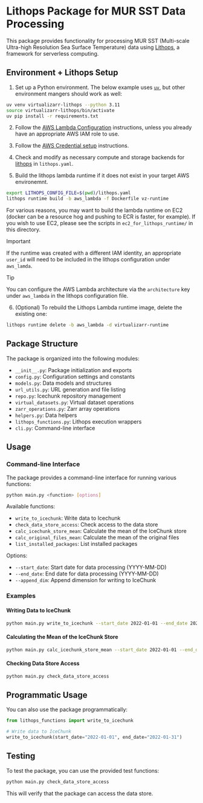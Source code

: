 # Lithops Package for MUR SST Data Processing

This package provides functionality for processing MUR SST (Multi-scale Ultra-high Resolution Sea Surface Temperature) data using [Lithops](https://lithops-cloud.github.io/), a framework for serverless computing.

## Environment + Lithops Setup

1. Set up a Python environment. The below example uses [`uv`](https://docs.astral.sh/uv/), but other environment mangers should work as well:

```sh
uv venv virtualizarr-lithops --python 3.11
source virtualizarr-lithops/bin/activate
uv pip install -r requirements.txt
```

2. Follow the [AWS Lambda Configuration](https://lithops-cloud.github.io/docs/source/compute_config/aws_lambda.html#configuration) instructions, unless you already have an appropriate AWS IAM role to use.

3. Follow the [AWS Credential setup](https://lithops-cloud.github.io/docs/source/compute_config/aws_lambda.html#aws-credential-setup) instructions.

4. Check and modify as necessary compute and storage backends for [lithops](https://lithops-cloud.github.io/docs/source/configuration.html) in `lithops.yaml`.


5. Build the lithops lambda runtime if it does not exist in your target AWS environemnt.
```bash
export LITHOPS_CONFIG_FILE=$(pwd)/lithops.yaml
lithops runtime build -b aws_lambda -f Dockerfile vz-runtime
```

For various reasons, you may want to build the lambda runtime on EC2 (docker can be a resource hog and pushing to ECR is faster, for example). If you wish to use EC2, please see the scripts in `ec2_for_lithops_runtime/` in this directory.

> [!IMPORTANT]
> If the runtime was created with a different IAM identity, an appropriate `user_id` will need to be included in the lithops configuration under `aws_lamda`.

> [!TIP]
> You can configure the AWS Lambda architecture via the `architecture` key under `aws_lambda` in the lithops configuration file.


6. (Optional) To rebuild the Lithops Lambda runtime image, delete the existing one:

```bash
lithops runtime delete -b aws_lambda -d virtualizarr-runtime
```

## Package Structure

The package is organized into the following modules:

- `__init__.py`: Package initialization and exports
- `config.py`: Configuration settings and constants
- `models.py`: Data models and structures
- `url_utils.py`: URL generation and file listing
- `repo.py`: Icechunk repository management
- `virtual_datasets.py`: Virtual dataset operations
- `zarr_operations.py`: Zarr array operations
- `helpers.py`: Data helpers
- `lithops_functions.py`: Lithops execution wrappers
- `cli.py`: Command-line interface

## Usage

### Command-line Interface

The package provides a command-line interface for running various functions:

```bash
python main.py <function> [options]
```

Available functions:

- `write_to_icechunk`: Write data to Icechunk
- `check_data_store_access`: Check access to the data store
- `calc_icechunk_store_mean`: Calculate the mean of the IceChunk store
- `calc_original_files_mean`: Calculate the mean of the original files
- `list_installed_packages`: List installed packages

Options:

- `--start_date`: Start date for data processing (YYYY-MM-DD)
- `--end_date`: End date for data processing (YYYY-MM-DD)
- `--append_dim`: Append dimension for writing to IceChunk

### Examples

#### Writing Data to IceChunk

```bash
python main.py write_to_icechunk --start_date 2022-01-01 --end_date 2022-01-31
```

#### Calculating the Mean of the IceChunk Store

```bash
python main.py calc_icechunk_store_mean --start_date 2022-01-01 --end_date 2022-01-31
```

#### Checking Data Store Access

```bash
python main.py check_data_store_access
```

## Programmatic Usage

You can also use the package programmatically:

```python
from lithops_functions import write_to_icechunk

# Write data to IceChunk
write_to_icechunk(start_date="2022-01-01", end_date="2022-01-31")
```

## Testing

To test the package, you can use the provided test functions:

```bash
python main.py check_data_store_access
```

This will verify that the package can access the data store.
